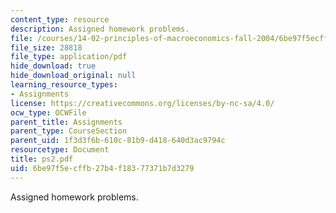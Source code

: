 ```yaml
---
content_type: resource
description: Assigned homework problems.
file: /courses/14-02-principles-of-macroeconomics-fall-2004/6be97f5ecffb27b4f18377371b7d3279_ps2.pdf
file_size: 28818
file_type: application/pdf
hide_download: true
hide_download_original: null
learning_resource_types:
- Assignments
license: https://creativecommons.org/licenses/by-nc-sa/4.0/
ocw_type: OCWFile
parent_title: Assignments
parent_type: CourseSection
parent_uid: 1f3d3f6b-610c-81b9-d418-640d3ac9794c
resourcetype: Document
title: ps2.pdf
uid: 6be97f5e-cffb-27b4-f183-77371b7d3279
---
```

Assigned homework problems.